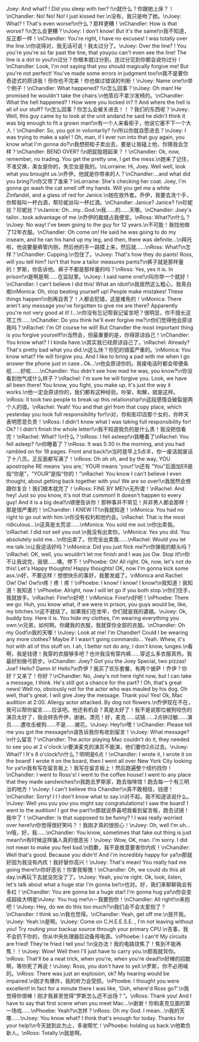 Joey: And what? ! Did you sleep with her? !\n就什么？你跟她上床？！\nChandler: No! No! No! I just kissed her.\n没有，我只是吻了她。\nJoey: What? ! That's even worse!\n什么？那样更糟！\nChandler: How is that worse? !\n怎么会更糟？\nJoey: I don't know! But it's the same!\n我不知道，反正都一样！\nChandler: You're right, I have no excuses! I was totally over the line.\n你说得对，我无话可说！我太过分了。\nJoey: Over the line? ! You you're you're so far past the line, that youyou can't even see the line! The line is a dot to you!\n过分？你根本就过分到，连过分见到你都会说你过分！\nChandler: Look, I'm not saying that you should magically forgive me! But you're not perfect! You've made some errors in judgment too!\n我不是要你奇迹式的原谅我！但你也不完美！你也做过错误的判断！\nJoey: Name one!\n举个例子！\nChandler: What happened? !\n怎么回事？\nJoey: Oh man! He promised he wouldn't take the chairs.\n他答应不拿沙发椅的。\nChandler: What the hell happened? ! How were you locked in? !! And where the hell is all of our stuff? !\n怎么回事？你怎么会被关进去！！？我们的东西呢？\nJoey: Well, this guy came by to look at the unit andand he said he didn't think it was big enough to fit a grown man!\n有一个人来看柜子，他说它塞不下一个大人！\nChandler: So, you got in voluntarily? !\n所以你就自愿进去？\nJoey: I was trying to make a sale! ! Oh, man, if I ever run into that guy again, you know what I'm gonna do?\n我想把柜子卖出去，要是让我碰上他，你猜我会怎样？\nChandler: BEND OVER? !\n把屁股翘起来？！\nChandler: Ok, now, remember, no trading. You get the pretty one, I get the mess.\n她来了记住，不准交换，美女是你的，失恋女是我的。\nLorraine: Hi, Joey. Well well, look what you brought us.\n乔伊。他就是你带来的人？\nChandler:...and what did you bring?\n你又带了谁来？\nLorraine: She's checking her coat. Joey, I'm gonna go wash the cat smell off my hands. Will you get me a white Zinfandel, and a glass of red for Janice.\n她在放外套。乔伊，我要去洗个手，你帮我叫一杯白酒，帮珍妮丝叫一杯红酒。\nChandler: Janice? Janice? !\n珍妮丝？珍妮丝？\nJanice: Oh…my…God.\n我……的……天哪。\nChandler: Joey's tailor…took advantage of me.\n乔伊的裁缝占我便宜。\nRoss: What?\n什么？\nJoey: No way! I've been going to the guy for 12 years.\n不可能！我找他做了12年衣服。\nChandler: Oh come on! He said he was going to do my inseam, and he ran his hand up my leg, and then, there was definite…\n拜托啦，他说要量裤管内侧，然后他的手一路摸上来，然后就……\nRoss: What?\n怎样？\nChandler: Cupping.\n包住了。\nJoey: That's how they do pants! Ross, will you tell him? Isn't that how a tailor measures pants?\n裤子就是那样量的！罗斯，你告诉他。裤子不都是那样量的吗？\nRoss: Yes, yes it is. In prison!\n是啊是啊……在监狱里。\nJoey: I said name one!\n叫你举一个就好！\nChandler: I can't believe I did this! What an idiot!\n我居然这么粗心，我真白痴\nMonica: Oh, stop beating yourself up! People make mistakes! These things happen!\n别再自责了！人都会犯错，这是难免的！\nMonica: There aren't any message you've forgotten to give me are there? Apparently you're not very good at it! I…\n你没有忘记帮我记留言吧？很明显，你不擅长这项工作……\nChandler: Do you think he'll ever forgive me?\n你们觉得他会原谅我吗？\nRachel: I'm Of course he will! But Chandler the most important thing is you forgive yourself!\n当然会，但最重要的是，你得原谅自己！\nChandler: You know what? I I kinda have.\n其实我已经原谅自己了。\nRachel: Already? That's pretty bad what you did.\n这么快？你犯的错蛮严重的。\nMonica: You know what? He will forgive you. And I like to bring a pad with me when I go answer the phone just in case…Ok…\n他会原谅你的。我接电话时都会带便条纸……好啦……\nChandler: You didn't see how mad he was, you know?\n你没看到他气成什么样子？\nRachel: I'm sure he will forgive you. Look, we have all been there! You know, you fight, you make up, it's just the way it works.\n他一定会原谅你的，我们都有这种经验。吵架，和解，就是这样。\nRoss: It took two people to break up this relationship!\n这段感情会破裂是两个人的错。\nRachel: Yeah! You and that girl from that copy place, which yesterday you took full responsibility for!\n对，你和影印店那个女的，你昨天表明愿意负责！\nRoss: I didn't know what I was taking full responsibility for! Ok? ! I didn't finish the whole letter!\n我不知道我负的是什么责！我没把信看完！\nRachel: What? !\n什么？\nRoss: I fell asleep!\n我睡着了\nRachel: You fell asleep? !\n你睡着了？\nRoss: It was 5:30 in the morning, and you had rambled on for 18 pages. Front and back!\n当时是早上5点半，你一废话就废话了十八页。正反面都写满了！\nRoss: Oh oh oh, and by the way, YOU apostrophe RE means 'you are,' YOUR means 'your!'\n还有 “You”后面加ER是指“你是”，“YOUR”是指“你的！”\nRachel: You know I can't believe I even thought, about getting back together with you! We are so over!\n我居然会想跟你复合！我们根本就完了！\nRoss: FINE BY ME!\n无所谓！\nRachel: And hey! Just so you know, it's not that common! It doesn't happen to every guy! And it is a big deal!\n顺便告诉你！那种事并不常见！并非男人都会那样！那是很严重的！\nChandler: I KNEW IT!\n我就知道！\nMonica: You had no right to go out with him.\n你没有权利和他约会。\nRachel: That is the most ridiculous…\n这真是太荒谬……\nMonica: You sold me out.\n你出卖我。\nRachel: I did not sell you out.\n我没有出卖你。\nMonica: Yes you did. You absolutely sold me…\n你出卖了。你完全出卖我……\nRachel: Would you let me talk.\n让我说话好吗？\nMonica: Did you just flick me?\n你弹我的额头吗？\nRachel: OK, well, you wouldn't let me finish and I was jus Ow. Stop it!\n你不让我说完，我很……噢。停下！\nPhoebe: Oh! All right. Ok, now, let's not do this! Let's Happy thoughts! Happy thoughts! OK, now I'm gonna kick some ass.\n好，不要这样！想想快乐的事好，我要发威了。\nMonica and Rachel: Ow! Ow! Ow!\n疼！疼！疼！\nPhoebe: I know! I know! I know!\n我知道！我知道！我知道！\nPhoebe: Alright, now I will let go if you both stop.\n你们住手，我就放手。\nRachel: Fine!\n好吧！\nMonica: Fine!\n好吧！\nPhoebe: There we go. Huh, you know what, if we were in prison, you guys would be, like, my bitches.\n这不就结了。如果我们在坐牢，你们就是我的婆娘。\nJoey: Ok, buddy boy. Here it is. You hide my clothes, I'm wearing everything you own.\n兄弟，如何啊。你藏我的衣服，我就穿你全部的衣服。\nChandler: Oh my God!\n我的天哪！\nJoey: Look at me! I'm Chandler! Could I be wearing any more clothes? Maybe if I wasn't going commando… Yeah. Whew, it's hot with all of this stuff on. I ah, I better not do any, I don't know, lunges.\n看啊，我是钱德！我穿的衣服够多吧？也许我没有穿内裤……穿这么多衣服真热，我最好别做弓箭步。\nChandler: Joey? Got you the Joey Special, two pizzas! Joe? Hello? Damn it! Hello?\n乔伊？我买了欢乐套餐，有两个披萨！乔伊？你好？又来了！你好？\nChandler: No, Joey's not here right now, but I can take a message, I think. He's still got a chance for the part? ! Oh, that's great news! Well no, obviously not for the actor who was mauled by his dog. Oh well, that's great. I will give Joey the message. Thank you! Yes! Ok, Mac audition at 2:00. Allergy actor attacked. By dog not flowers.\n乔伊现在不在，我可以帮你留言……应该吧。他还有机会？真是太好了！我不是说那位被狗咬伤的演员太好了，我会转告乔伊，谢谢。漂亮！好，麦克……试镜……2点钟过敏……演员……遭攻击被狗……不是……被花。\nJoey: Hey!\n嘿！\nChandler: Please tell me you got the message!\n请告诉我你有收到留言！\nJoey: What message?\n什么留言？\nChandler: The actor playing Mac couldn't do it, they needed to see you at 2 o'clock.\n要演麦克的演员不能演，他们要你2点过去。\nJoey: What? ! It's 6 o'clock!\n什么？明明是6点！\nChandler: I wrote it, I wrote it on the board! I wrote it on the board, then I went all over New York City looking for ya!\n我有写在留言板上！我写在留言板上！然后跑遍整个纽约找你！\nChandler: I went to Ross's! I went to the coffee house! I went to any place that they made sandwiches!\n我跑去罗斯家，跑去咖啡馆！跑去每一个有三明治的地方！\nJoey: I can't believe this Chandler!\n真不敢相信，钱德！\nChandler: Sorry! I I I don't know what to say.\n对不起，我不知道该说什么。\nJoey: Well you you you you might say congratulations! I saw the board! I went to the audition! I got the part!\n那就说恭喜吧我看到留言板，跑去试镜！我中了！\nChandler: Is that supposed to be funny? ! I was really worried over here!\n你觉得很好笑吗？！我刚才真的很担心！\nJoey: Oh, well I'm uh…\n哦，好，我……\nChandler: You know, sometimes that fake out thing is just mean!\n有时候这样骗人真的很恶劣！\nJoey: Wow, OK, man. I'm sorry. I did not mean to make you feel bad.\n抱歉，我不是故意要害你内疚！\nChandler: Well that's good. Because you didn't! And I'm incredibly happy for ya!\n那就好因为我没有内疚！我好替你高兴！\nJoey: That's mean! You really had me going there!\n你好恶劣！你害我惭愧！\nChandler: Oh, we could do this all day.\n再玩下去就没完没了了。\nJoey: Yeah, you're right. Ok, look, listen, let's talk about what a huge star I'm gonna be!\n也对。好，我们来聊聊我会有多红！\nChandler: You are gonna be a huge star! I'm gonna hug ya!\n你会变成超级大明星\nJoey: You hug me!\n－我要抱你！\nChandler: All right!\n来抱吧！\nJoey: Hey, do we do this too much?\n我们会不会太爱抱了？\nChandler: I think so.\n我也觉得。\nChandler: Yeah, get off me.\n放开我。\nJoey: Yeah.\n是啊。\nJoey: Come on C.H.E.E.S.E. , I'm not leaving without you! Try routing your backup source through your primary CPU.\n吉事，我不会扔下你的，你从中央处理器启动备用电源。\nPhoebe: I can't! My circuits are fried! They're fried I tell you! !\n没办法！我的电路烧焦了！焦到不能再焦！！\nJoey: Wow! Well then I'll just have to carry you.\n那我就背你。\nRoss: That'll be a neat trick, when you're, when you're dead!\n好棒的招数啊，等你死了再说！\nJoey: Ross, you don't have to yell.\n罗斯，你不必用喊的。\nRoss: There was just an explosion, ok? My hearing would be impaired.\n刚才有爆炸，我的听力会受损。\nPhoebe: I thought you were excellent! In fact for a minute there I was like, ‘Ooh, where'd Ross go?’.\n我觉得你很棒！刚才我甚至觉得“罗斯怎么还不出场？”。\nRoss: Thank you! And I have to say that first scene when you meet Mac…\n谢谢！你和麦克见面的第一场戏……\nPhoebe: Yeah?\n怎样？\nRoss: Oh my God. I mean…\n我的天哪……\nJoey: You know what? I think that's enough for today. Thanks for your help!\n今天就到此为止，多谢帮忙！\nPhoebe: holding us back.\n他欺负新人。\nRoss: Totally.\n就是啊。
        